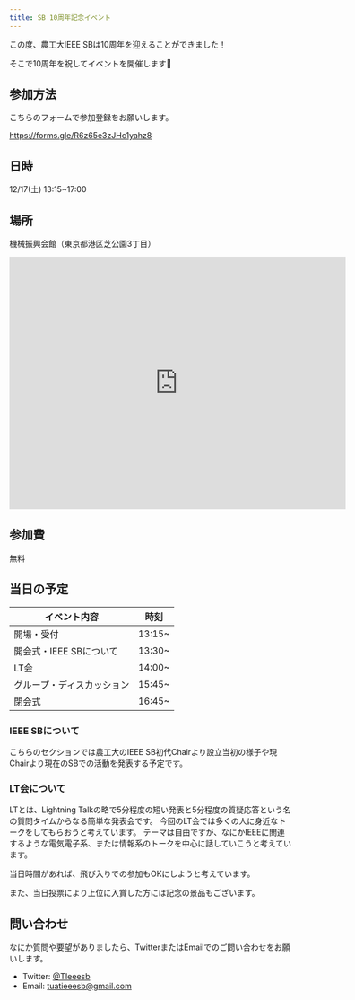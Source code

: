 ```yaml
---
title: SB 10周年記念イベント
---
```


この度、農工大IEEE SBは10周年を迎えることができました！

そこで10周年を祝してイベントを開催します🎉

## 参加方法
こちらのフォームで参加登録をお願いします。

https://forms.gle/R6z65e3zJHc1yahz8

## 日時
12/17(土) 13:15~17:00

## 場所
機械振興会館（東京都港区芝公園3丁目）

<iframe src="https://www.google.com/maps/embed?pb=!1m18!1m12!1m3!1d3241.701628342788!2d139.74308911596233!3d35.65972218019939!2m3!1f0!2f0!3f0!3m2!1i1024!2i768!4f13.1!3m3!1m2!1s0x60188b962f6eb565%3A0x684b0d455a2c999b!2z5qmf5qKw5oyv6IiI5Lya6aSo!5e0!3m2!1sja!2sjp!4v1670084769344!5m2!1sja!2sjp" width="600" height="450" style="border:0;" allowfullscreen="" loading="lazy" referrerpolicy="no-referrer-when-downgrade"></iframe>

## 参加費
無料

## 当日の予定

| イベント内容               | 時刻   |
| -------------------------- | ------ |
| 開場・受付                 | 13:15~ |
| 開会式・IEEE SBについて    | 13:30~ |
| LT会                       | 14:00~ |
| グループ・ディスカッション | 15:45~ |
| 閉会式                     | 16:45~ |

### IEEE SBについて
こちらのセクションでは農工大のIEEE SB初代Chairより設立当初の様子や現Chairより現在のSBでの活動を発表する予定です。


### LT会について
LTとは、Lightning Talkの略で5分程度の短い発表と5分程度の質疑応答という名の質問タイムからなる簡単な発表会です。
今回のLT会では多くの人に身近なトークをしてもらおうと考えています。
テーマは自由ですが、なにかIEEEに関連するような電気電子系、または情報系のトークを中心に話していこうと考えています。

当日時間があれば、飛び入りでの参加もOKにしようと考えています。

また、当日投票により上位に入賞した方には記念の景品もございます。

## 問い合わせ
なにか質問や要望がありましたら、TwitterまたはEmailでのご問い合わせをお願いします。

* Twitter: [@TIeeesb](https://twitter.com/TIeeesb)
* Email: [tuatieeesb@gmail.com](mailto:tuatieeesb@gmail.com)